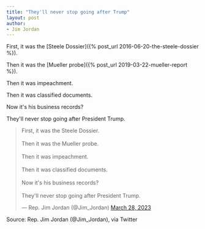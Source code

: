 ```yaml
---
title: "They'll never stop going after Trump"
layout: post
author:
- Jim Jordan
---
```


First, it was the [Steele Dossier]({% post_url 2016-06-20-the-steele-dossier %}).

Then it was the [Mueller probe]({% post_url 2019-03-22-mueller-report %}).

Then it was impeachment.

Then it was classified documents.

Now it's his business records?

They'll never stop going after President Trump.

<blockquote class="twitter-tweet"><p lang="en" dir="ltr">First, it was the Steele Dossier. <br><br>Then it was the Mueller probe. <br><br>Then it was impeachment. <br><br>Then it was classified documents. <br><br>Now it's his business records? <br><br>They'll never stop going after President Trump.</p>&mdash; Rep. Jim Jordan (@Jim_Jordan) <a href="https://twitter.com/Jim_Jordan/status/1640820463420182530?ref_src=twsrc%5Etfw">March 28, 2023</a></blockquote> <script async src="https://platform.twitter.com/widgets.js" charset="utf-8"></script>

Source: Rep. Jim Jordan (@Jim\_Jordan), via Twitter

